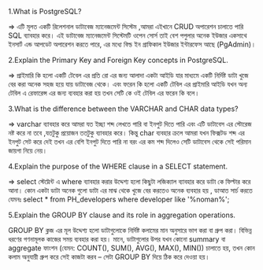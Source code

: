1.What is PostgreSQL?

=> এটি মূলত একটি রিলেশনাল ডাটাবেজ ম্যানেজমেন্ট সিস্টেম ,আমরা এইখানে CRUD অপারেশন চালাতে পারি SQL ব্যাবহার করে। এই ডাটাবেজ ম্যানেজমেন্ট সিস্টেমটি ওপেন সোর্স তাই বেশ পপুলার অনেক ইউজার একসাথে ইনসার্ট এন্ড আপডেট অপারেশন করতে পারে, এর মধ্যে বিল্ড ইন গ্রাফিকাল ইউজার ইন্টারফেস আছে (PgAdmin)।

2.Explain the Primary Key and Foreign Key concepts in PostgreSQL.

=> প্রাইমারি কি হলো একটি টেবেল এর প্রতি রো এর জন্য আলাদা একটা আইডি যার মাধ্যমে একটি নির্দিষ্ট ডাটা খুজে বের করা অনেক সহজ হয়ে যায় ডাটাবেজ থেকে। এবং ফরেন কি হলো একটি টেবিল এর প্রাইমারি আইডি যখন অন্য টেবিল এ রেফারেন্স এর জন্য ব্যবহার করা হয় তখন সেটি কে ওই টেবিল এর ফরেন কি বলে।

3.What is the difference between the VARCHAR and CHAR data types?

=> varchar  ব্যাবহার করে আমরা যত ইচ্ছা শব্দ লেখতে পারি বা ইনপুট দিতে পারি এবং এটি ডাটাবেস এর স্টোরেজ নষ্ট করে না তবে ,যতটুকু প্রয়োজন ততটুকু ব্যাবহার করে। কিন্তু char  ব্যবহার ক্রলে আমরা যখন ফিক্সটড শব্দ এর ইনপুট সেট করে দেই তখন এর বেশি ইনপুট দিতে পারি না বরং এর কম শব্দ দিলেও সেটি ডাটাবেস থেকে সেই পরিমান জায়গা নিয়ে নেয়।

4.Explain the purpose of the WHERE clause in a SELECT statement.

=> select স্টেট্মেন্ট এ where ব্যাবহার করার উদ্দেশ্য হলো কিছুটা লজিক্যাল ব্যাবহার করে ডাটা কে ফিল্টার করে আনা। কোন একটা ডাটা অনেক গুলো ডাটা এর মাঝ থেকে খুজে বের করতেও অনেক ব্যবহার হয় , ডাআত সার্চ করতে যেমনঃ select * from PH_developers where developer like '%noman%';


5.Explain the GROUP BY clause and its role in aggregation operations.

GROUP BY ক্লজ এর মূল উদ্দেশ্য হলো ডাটাগুলোকে নির্দিষ্ট কলামের মান অনুসারে ভাগ করা বা গ্রুপ করা।  বিভিন্ন ধরণের গণনামূলক কাজের  সময় ব্যবহার করা হয়। মানে, ডাটাগুলোর উপর যখন কোনো summary বা aggregate ফাংশন (যেমন: COUNT(), SUM(), AVG(), MAX(), MIN()) চালাতে হয়, তখন কোন কলাম অনুযায়ী গ্রুপ করে সেই কাজটা করব – সেটা GROUP BY দিয়ে ঠিক করে দেওয়া হয়।